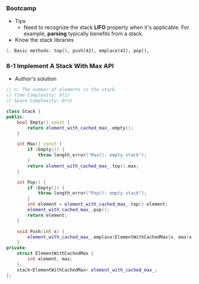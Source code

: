 ### Bootcamp

* Tips
  * Need to recognize the stack **LIFO** property when it's applicable. For example, **parsing** typically benefits from a stack.
* Know the stack libraries

```markdown
1. Basic methods: top(), push(42), emplace(42), pop(),
```

### 8-1 Implement A Stack With Max API

* Author's solution

```cpp
// n: The number of elements in the stack
// Time Complexity: O(1)
// Space Complexity: O(n)

class Stack {
public:
    bool Empty() const {
        return element_with_cached_max_.empty();
    }

    int Max() const {
        if (Empty()) {
            throw length_error("Max(): empty stack");
        }
        return element_with_cached_max_.top().max;
    }

    int Pop() {
        if (Empty()) {
            throw length_error("Pop(): empty stack");
        }
        int element = element_with_cached_max_.top().element;
        element_with_cached_max_.pop();
        return element;
    }

    void Push(int x) {
        element_with_cached_max_.emplace(ElementWithCachedMax{x, max(x, Empty() ? x : element_with_cached_max_.top().max)});
    }
private:
    struct ElementWithCachedMax {
        int element, max;
    };
    stack<ElementWithCachedMax> element_with_cached_max_;
};
```



